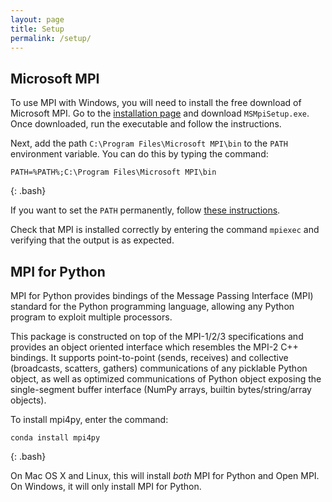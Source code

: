 ```yaml
---
layout: page
title: Setup
permalink: /setup/
---
```

## Microsoft MPI

To use MPI with Windows, you will need to install the free download of Microsoft MPI. Go to the 
[installation page](https://www.microsoft.com/en-us/download/details.aspx?id=54607) and 
download `MSMpiSetup.exe`. Once downloaded, run the executable and follow the instructions.

Next, add the path `C:\Program Files\Microsoft MPI\bin` to the `PATH` environment variable. You can do this
by typing the command:

~~~
PATH=%PATH%;C:\Program Files\Microsoft MPI\bin
~~~
{: .bash}

If you want to set the `PATH` permanently, follow [these instructions](http://www.computerhope.com/issues/ch000549.htm).

Check that MPI is installed correctly by entering the command `mpiexec` and verifying that the output is as expected.
 
## MPI for Python

MPI for Python provides bindings of the Message Passing Interface (MPI) standard for the Python programming language, allowing any 
Python program to exploit multiple processors. 

This package is constructed on top of the MPI-1/2/3 specifications and provides an 
object oriented interface which resembles the MPI-2 C++ bindings. It supports point-to-point (sends, receives) and collective 
(broadcasts, scatters, gathers) communications of any picklable Python object, as well as optimized communications of Python 
object exposing the single-segment buffer interface (NumPy arrays, builtin bytes/string/array objects).

To install mpi4py, enter the command:

~~~
conda install mpi4py
~~~
{: .bash}

On Mac OS X and Linux, this will install *both* MPI for Python and Open MPI. On Windows, it will only install MPI for Python.
